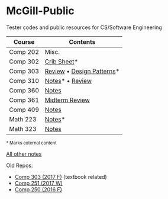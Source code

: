 # McGill-Public
Tester codes and public resources for CS/Software Engineering

| Course | Contents |
|---|---|
| Comp 202 | Misc. |
| Comp 302 | [Crib Sheet](Comp-302/final/final.pdf)* |
| Comp 303 | [Review](Comp-303/final.md) &bull; [Design Patterns](https://github.com/AllanWang/Design-Patterns/blob/master/java.md)* |
| Comp 310 | [Notes](https://www.allanwang.ca/notes/mcgill/comp310/0.php)* &bull; [Review](Comp-310/final.md) |
| Comp 360 | [Notes](Comp-360/notes.md) |
| Comp 361 | [Midterm Review](Comp-361/midterm.md) |
| Comp 409 | [Notes](Comp-409/notes.md) |
| Math 223 | [Notes](https://www.allanwang.ca/notes/mcgill/math223/)* |
| Math 323 | [Notes](Math-323/notes.md) |

<sub>* Marks external content</sub>

[All other notes](https://www.allanwang.ca/notes/mcgill/)

Old Repos:

* [Comp 303 (2017 F)](https://github.com/AllanWang/Comp-303) (textbook related)
* [Comp 251 (2017 W)](https://github.com/AllanWang/Comp251)
* [Comp 250 (2016 F)](https://github.com/AllanWang/Comp250)

